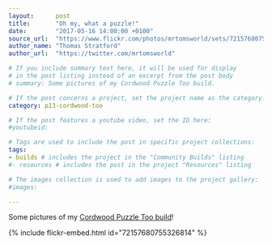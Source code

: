 ```yaml
---
layout:      post
title:       "Oh my, what a puzzle!"
date:        "2017-05-16 14:00:00 +0100"
source_url:  "https://www.flickr.com/photos/mrtomsworld/sets/72157680755326814/"
author_name: "Thomas Stratford"
author_url:  "https://twitter.com/mrtomsworld"

# If you include summary text here, it will be used for display
# in the post listing instead of an excerpt from the post body
# summary: Some pictures of my Cordwood Puzzle Too build.

# If the post concerns a project, set the project name as the category:
category: p13-cordwood-too

# If the post features a youtube video, set the ID here:
#youtubeid:

# Tags are used to include the post in specific project collections:
tags:
- builds # includes the project in the "Community Builds" listing
#- resources # includes the post in the project "Resources" listing

# The images collection is used to add images to the project gallery:
#images:

---
```



Some pictures of my [Cordwood Puzzle Too build](https://www.flickr.com/photos/mrtomsworld/sets/72157680755326814/)!

{% include flickr-embed.html id="72157680755326814" %}
